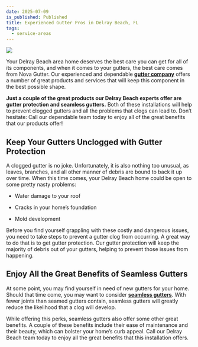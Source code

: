 ```yaml
---
date: 2025-07-09
is_published: Published
title: Experienced Gutter Pros in Delray Beach, FL
tags:
  - service-areas
---
```

![](/media/should-you-install-gutters-yourself.jpg)

Your Delray Beach area home deserves the best care you can get for all of its components, and when it comes to your gutters, the best care comes from Nova Gutter. Our experienced and dependable [**gutter company**](https://www.novagutter.com/) offers a number of great products and services that will keep this component in the best possible shape.

**Just a couple of the great products our Delray Beach experts offer are gutter protection and seamless gutters.** Both of these installations will help to prevent clogged gutters and all the problems that clogs can lead to. Don’t hesitate: Call our dependable team today to enjoy all of the great benefits that our products offer!

## Keep Your Gutters Unclogged with Gutter Protection

A clogged gutter is no joke. Unfortunately, it is also nothing too unusual, as leaves, branches, and all other manner of debris are bound to back it up over time. When this time comes, your Delray Beach home could be open to some pretty nasty problems:

*   Water damage to your roof
    
*   Cracks in your home’s foundation
    
*   Mold development
    

Before you find yourself grappling with these costly and dangerous issues, you need to take steps to prevent a gutter clog from occurring. A great way to do that is to get gutter protection. Our gutter protection will keep the majority of debris out of your gutters, helping to prevent those issues from happening.

## Enjoy All the Great Benefits of Seamless Gutters

At some point, you may find yourself in need of new gutters for your home. Should that time come, you may want to consider [**seamless gutters**](https://www.novagutter.com/seamless-gutter-installation-boca-raton-fl.php). With fewer joints than seamed gutters contain, seamless gutters will greatly reduce the likelihood that a clog will develop.

While offering this perks, seamless gutters also offer some other great benefits. A couple of these benefits include their ease of maintenance and their beauty, which can bolster your home’s curb appeal. Call our Delray Beach team today to enjoy all the great benefits that this installation offers.